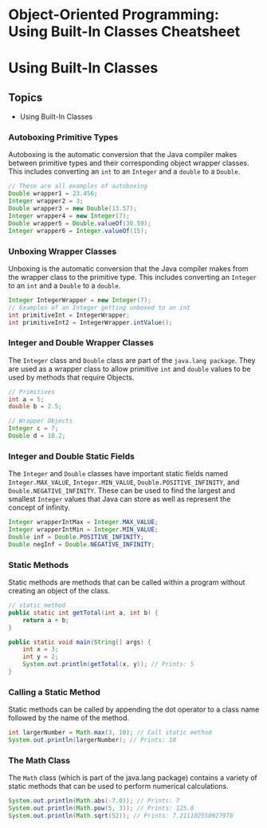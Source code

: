 # Object-Oriented Programming: Using Built-In Classes Cheatsheet

# Using Built-In Classes

## Topics

-   Using Built-In Classes

### Autoboxing Primitive Types

Autoboxing is the automatic conversion that the Java compiler makes between primitive types and their corresponding object wrapper classes. This includes converting an `int` to an `Integer` and a `double` to a `Double`.

```java
// These are all examples of autoboxing
Double wrapper1 = 23.456;
Integer wrapper2 = 3;
Double wrapper3 = new Double(13.57);
Integer wrapper4 = new Integer(7);
Double wrapper5 = Double.valueOf(30.59);
Integer wrapper6 = Integer.valueOf(15);
```

### Unboxing Wrapper Classes

Unboxing is the automatic conversion that the Java compiler makes from the wrapper class to the primitive type. This includes converting an `Integer` to an `int` and a `Double` to a `double`.

```java
Integer IntegerWrapper = new Integer(7);
// Examples of an Integer getting unboxed to an int
int primitiveInt = IntegerWrapper;
int primitiveInt2 = IntegerWrapper.intValue();
```

### Integer and Double Wrapper Classes

The `Integer` class and `Double` class are part of the `java.lang package`. They are used as a wrapper class to allow primitive `int` and `double` values to be used by methods that require Objects.

```java
// Primitives
int a = 5;
double b = 2.5;

// Wrapper Objects
Integer c = 7;
Double d = 10.2;
```

### Integer and Double Static Fields

The `Integer` and `Double` classes have important static fields named `Integer.MAX_VALUE`, `Integer.MIN_VALUE`, `Double.POSITIVE_INFINITY`, and `Double.NEGATIVE_INFINITY`. These can be used to find the largest and smallest `Integer` values that Java can store as well as represent the concept of infinity.

```java
Integer wrapperIntMax = Integer.MAX_VALUE;
Integer wrapperIntMin = Integer.MIN_VALUE;
Double inf = Double.POSITIVE_INFINITY;
Double negInf = Double.NEGATIVE_INFINITY;
```

### Static Methods

Static methods are methods that can be called within a program without creating an object of the class.

```java
// static method
public static int getTotal(int a, int b) {
    return a + b;
}

public static void main(String[] args) {
    int x = 3;
    int y = 2;
    System.out.println(getTotal(x, y)); // Prints: 5
}
```

### Calling a Static Method

Static methods can be called by appending the dot operator to a class name followed by the name of the method.

```java
int largerNumber = Math.max(3, 10); // Call static method
System.out.println(largerNumber); // Prints: 10
```

### The Math Class

The `Math` class (which is part of the java.lang package) contains a variety of static methods that can be used to perform numerical calculations.

```java
System.out.println(Math.abs(-7.0)); // Prints: 7
System.out.println(Math.pow(5, 3)); // Prints: 125.0
System.out.println(Math.sqrt(52)); // Prints: 7.211102550927978
```
